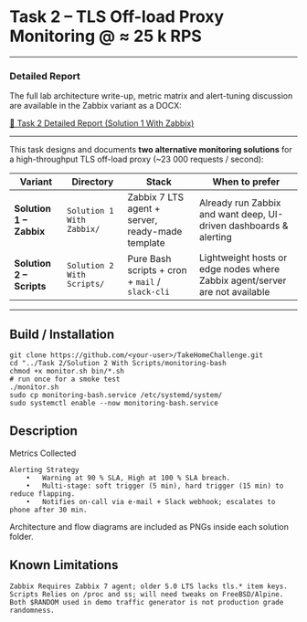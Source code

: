# Task 2 – TLS Off-load Proxy Monitoring @ ≈ 25 k RPS  

---

### Detailed Report

The full lab architecture write-up, metric matrix and alert-tuning discussion are available in the Zabbix variant as a DOCX:

[📄 Task 2 Detailed Report (Solution 1 With Zabbix)](Solution%201%20With%20Zabbix/Task2.docx)

---

This task designs and documents **two alternative monitoring solutions** for a high-throughput TLS off-load proxy (~23 000 requests / second):

| Variant | Directory | Stack | When to prefer |
|---------|-----------|-------|----------------|
| **Solution 1 – Zabbix** | `Solution 1 With Zabbix/` | Zabbix 7 LTS agent + server, ready-made template | Already run Zabbix and want deep, UI-driven dashboards & alerting |
| **Solution 2 – Scripts** | `Solution 2 With Scripts/` | Pure Bash scripts + cron + `mail` / `slack-cli` | Lightweight hosts or edge nodes where Zabbix agent/server are not available |

---

## Build / Installation
```
git clone https://github.com/<your-user>/TakeHomeChallenge.git
cd "../Task 2/Solution 2 With Scripts/monitoring-bash
chmod +x monitor.sh bin/*.sh
# run once for a smoke test
./monitor.sh
sudo cp monitoring-bash.service /etc/systemd/system/
sudo systemctl enable --now monitoring-bash.service
```
## Description

Metrics Collected
```
Alerting Strategy
	•	Warning at 90 % SLA, High at 100 % SLA breach.
	•	Multi-stage: soft trigger (5 min), hard trigger (15 min) to reduce flapping.
	•	Notifies on-call via e-mail + Slack webhook; escalates to phone after 30 min.
```
Architecture and flow diagrams are included as PNGs inside each solution folder.

## Known Limitations
```
Zabbix Requires Zabbix 7 agent; older 5.0 LTS lacks tls.* item keys.
Scripts Relies on /proc and ss; will need tweaks on FreeBSD/Alpine.
Both $RANDOM used in demo traffic generator is not production grade randomness.
```
